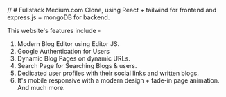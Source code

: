 // # Fullstack Medium.com Clone, using React + tailwind for frontend and express.js + mongoDB for backend.

This website's features include -

1. Modern Blog Editor using Editor JS.
2. Google Authentication for Users
3. Dynamic Blog Pages on dynamic URLs.
4. Search Page for Searching Blogs & users.
5. Dedicated user profiles with their social links and written blogs.
14. It's mobile responsive with a modern design + fade-in page animation.
    And much more.

